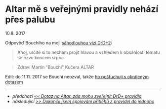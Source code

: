 # Altar mě s veřejnými pravidly nehází přes palubu

10.8. 2017

Odpověď Bouchiho na moji [sáhodlouhou vizi DrD+2](2017-08-02-ptam_se_bouchiho_z_altaru_zda_mohu_zverejnit_drd_pravidla.md): 

> Ahoj,
určitě si to nechám projít hlavou a vzhledem k obsáhlosti tématu se ozvu koncem srpna.

> Zdraví Martin "Bouchi" Kučera
ALTAR 

Edit: do 11.11. 2017 se Bouchi neozval, takže [ho pošťuchuji s okrájeným dotazem](2017-11-11-bouchi_zatim_na_verejna_pravidla_neodpovida_zkousim_prostsi_dotaz.md)

---

- *předchozí [<< Dotaz na Altar, zda mohu zveřejnit DrD+ pravidla](2017-08-02-ptam_se_bouchiho_z_altaru_zda_mohu_zverejnit_drd_pravidla.md)*
- *následující [>> Dokončil jsem spojování příběhů z pravidel do jednoho](2017-08-11-dokoncil_jsem_spojovani_pribehu_z_pravidel_do_jednoho.md)*